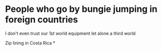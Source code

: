 # People who go by bungie jumping in foreign countries 
I don't even trust our 1st world equipment let alone a third world

Zip lining in Costa Rica 
* 

